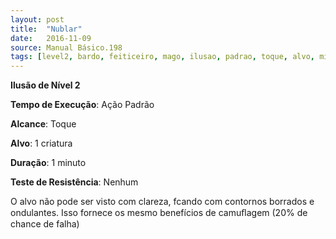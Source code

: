 ```yaml
---
layout: post
title:  "Nublar"
date:   2016-11-09
source: Manual Básico.198
tags: [level2, bardo, feiticeiro, mago, ilusao, padrao, toque, alvo, minuto, nenhum]
---
```


**Ilusão de Nível 2**

**Tempo de Execução**: Ação Padrão

**Alcance**: Toque

**Alvo**: 1 criatura

**Duração**: 1 minuto

**Teste de Resistência**: Nenhum

O alvo não pode ser visto com clareza, fcando com contornos borrados e ondulantes. Isso fornece os mesmo benefícios de camuﬂagem (20% de chance de falha)